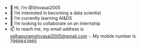 - 👋 Hi, I’m @Shivasai2005
- 👀 I’m interested in becoming a data scientist
- 🌱 I’m currently learning AI&DS
- 💞️ I’m looking to collaborate on an internship
- 📫 to reach me, my email address is selhapuramshivasai2005@gmail.com
-.    My mobile number is 7989843965

<!---
Shivasai2005/Shivasai2005 is a ✨ special ✨ repository because its `README.md` (this file) appears on your GitHub profile.
You can click the Preview link to take a look at your changes.
--->
